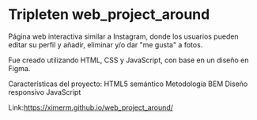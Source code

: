 # Tripleten web_project_around

Página web interactiva similar a Instagram, donde los usuarios pueden editar su perfil y añadir, eliminar y/o dar "me gusta" a fotos.

Fue creado utilizando HTML, CSS y JavaScript, con base en un diseño en Figma.

Características del proyecto:
HTML5 semántico
Metodología BEM
Diseño responsivo
JavaScript

Link:https://ximerm.github.io/web_project_around/
